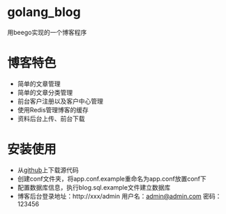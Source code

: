 # golang_blog
用beego实现的一个博客程序

# 博客特色
- 简单的文章管理
- 简单的文章分类管理
- 前台客户注册以及客户中心管理
- 使用Redis管理博客的缓存
- 资料后台上传、前台下载

# 安装使用
- 从[github](https://github.com/markbest/golang_blog)上下载源代码
- 创建conf文件夹，将app.conf.example重命名为app.conf放置conf下
- 配置数据库信息，执行blog.sql.example文件建立数据库
- 博客后台登录地址：http://xxx/admin 用户名：admin@admin.com  密码：123456
